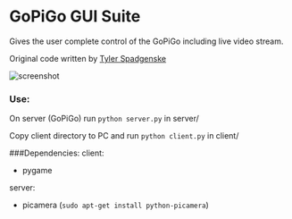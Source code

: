 # GoPiGo GUI Suite
Gives the user complete control of the GoPiGo including live video stream.

Original code written by [Tyler Spadgenske](https://github.com/spadgenske/ "Github")

![screenshot](https://github.com/spadgenske/GoPiGo/blob/master/Software/GUI_Suite/screenshot.PNG)

### Use:
On server (GoPiGo) run `python server.py` in server/

Copy client directory to PC and run `python client.py` in client/

###Dependencies:
client:
* pygame

server:
* picamera (`sudo apt-get install python-picamera`)
